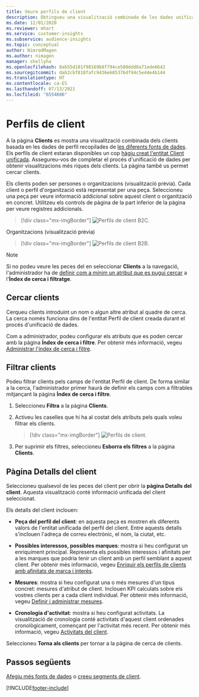```yaml
---
title: Veure perfils de client
description: Obtingueu una visualització combinada de les dades unificades del client.
ms.date: 12/01/2020
ms.reviewer: mhart
ms.service: customer-insights
ms.subservice: audience-insights
ms.topic: conceptual
author: NimrodMagen
ms.author: nimagen
manager: shellyha
ms.openlocfilehash: 8ab55d101f98169b8f794ce580ddd0a71ede6642
ms.sourcegitcommit: dab2cbf818fafc9436e685376df94c5e44e4b144
ms.translationtype: HT
ms.contentlocale: ca-ES
ms.lasthandoff: 07/13/2021
ms.locfileid: "6554606"
---
```

# <a name="customer-profiles"></a>Perfils de client

A la pàgina **Clients** es mostra una visualització combinada dels clients basada en les dades de perfil recopilades de [les diferents fonts de dades](data-sources.md). Els perfils de client estaran disponibles un cop [hàgiu creat l'entitat Client unificada](data-unification.md). Assegureu-vos de completar el procés d'unificació de dades per obtenir visualitzacions més riques dels clients. La pàgina també us permet cercar clients.

Els clients poden ser persones o organitzacions (visualització prèvia). Cada client o perfil d'organització està representat per una peça. Seleccioneu una peça per veure informació addicional sobre aquest client o organització en concret. Utilitzeu els controls de pàgina de la part inferior de la pàgina per veure registres addicionals.

> [!div class="mx-imgBorder"] 
> ![Perfils de client B2C.](media/profiles-customers.png "Perfils de client B2C")

Organitzacions (visualització prèvia)
> [!div class="mx-imgBorder"] 
> ![Perfils de client B2B.](media/profile-customers-b2b.png "Perfils de client B2B")

> [!NOTE]
> Si no podeu veure les peces del en seleccionar **Clients** a la navegació, l'administrador ha de [definir com a mínim un atribut que es pugui cercar](search-filter-index.md) a l'**Índex de cerca i filtratge**.

## <a name="search-for-customers"></a>Cercar clients

Cerqueu clients introduint un nom o algun altre atribut al quadre de cerca. La cerca només funciona dins de l'entitat Perfil de client creada durant el procés d'unificació de dades.

Com a administrador, podeu configurar els atributs que es poden cercar amb la pàgina **Índex de cerca i filtre**. Per obtenir més informació, vegeu [Administrar l'índex de cerca i filtre](search-filter-index.md).

## <a name="filter-customers"></a>Filtrar clients

Podeu filtrar clients pels camps de l'entitat Perfil de client. De forma similar a la cerca, l'administrador primer haurà de definir els camps com a filtrables mitjançant la pàgina **Índex de cerca i filtre**.

1. Seleccioneu **Filtra** a la pàgina **Clients**.

2. Activeu les caselles que hi ha al costat dels atributs pels quals voleu filtrar els clients.

   > [!div class="mx-imgBorder"] 
   > ![Perfils de client.](media/profiles-customers3.png "Perfils de client")

3. Per suprimir els filtres, seleccioneu **Esborra els filtres** a la pàgina **Clients**.

##  <a name="customer-details-page"></a>Pàgina Detalls del client

Seleccioneu qualsevol de les peces del client per obrir la **pàgina Detalls del client**. Aquesta visualització conté informació unificada del client seleccionat.

Els detalls del client inclouen:

-   **Peça del perfil del client**: en aquesta peça es mostren els diferents valors de l'entitat unificada del perfil del client. Entre aquests detalls s'inclouen l'adreça de correu electrònic, el nom, la ciutat, etc. 

-   **Possibles interessos, possibles marques**: mostra si heu configurat un enriquiment principal. Representa els possibles interessos i afinitats per a les marques que podria tenir un client amb un perfil semblant a aquest client. Per obtenir més informació, vegeu [Enriquir els perfils de clients amb afinitats de marca i interès](enrichment-microsoft.md).

-   **Mesures**: mostra si heu configurat una o més mesures d'un tipus concret: mesures d'atribut de client. Inclouen KPI calculats sobre els vostres clients per a cada client individual. Per obtenir més informació, vegeu [Definir i administrar mesures](measures.md).

-   **Cronologia d'activitat**: mostra si heu configurat activitats. La visualització de cronologia conté activitats d'aquest client ordenades cronològicament, començant per l'activitat més recent. Per obtenir més informació, vegeu [Activitats del client](activities.md).

Seleccioneu **Torna als clients** per tornar a la pàgina de cerca de clients.

## <a name="next-steps"></a>Passos següents

[Afegiu més fonts de dades](data-sources.md) o [creeu segments de client](segments.md).


[!INCLUDE[footer-include](../includes/footer-banner.md)]
